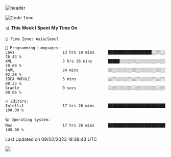 ![header](https://capsule-render.vercel.app/api?type=Egg&color=timeAuto&height=300&section=header&text=PoPo&fontSize=90&animation=fadeIn)

  <!--START_SECTION:waka-->
![Code Time](http://img.shields.io/badge/Code%20Time-484%20hrs%2041%20mins-blue)

📊 **This Week I Spent My Time On** 

```text
⌚︎ Time Zone: Asia/Seoul

💬 Programming Languages: 
Java                     13 hrs 19 mins      ███████████████████░░░░░░   76.43 % 
XML                      3 hrs 36 mins       █████░░░░░░░░░░░░░░░░░░░░   20.68 % 
YAML                     24 mins             ░░░░░░░░░░░░░░░░░░░░░░░░░   02.38 % 
IDEA_MODULE              3 mins              ░░░░░░░░░░░░░░░░░░░░░░░░░   00.35 % 
Gradle                   0 secs              ░░░░░░░░░░░░░░░░░░░░░░░░░   00.06 % 

🔥 Editors: 
IntelliJ                 17 hrs 26 mins      █████████████████████████   100.00 % 

💻 Operating System: 
Mac                      17 hrs 26 mins      █████████████████████████   100.00 % 

```


 Last Updated on 09/02/2023 18:39:43 UTC
<!--END_SECTION:waka-->



<img src="https://capsule-render.vercel.app/api?type=Egg&color=timeAuto&height=300&section=footer&text=PoPo&fontSize=90&animation=fadeIn&reversal=true" />
